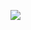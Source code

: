 <!--
id: 46213688
link: http://tumblr.atmos.org/post/46213688
slug: 
date: Sat Aug 16 2008 11:10:15 GMT-0700 (PDT)
publish: 2008-08-016
tags: 
title: 
-->


![](http://25.media.tumblr.com/ZyX8Upfyncq3a10jQUqkjDvf_400.gif)

